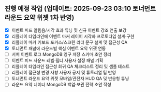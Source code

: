 ## 진행 예정 작업 (업데이트: 2025-09-23 03:10 토너먼트 라운드 요약 위젯 1차 반영)
- [x] 이벤트 피드 알림음/시각 효과 튜닝 및 신규 이벤트 강조 연출 보강
- [x] 리플레이 타임라인에 이벤트 마커 레이어 시각화 프로토타입 설계·구현
- [x] 리플레이 마커 키보드 포커스/스크린 리더 문구 설계 및 접근성 QA
- [x] 토너먼트 패널에 라운드별 핵심 이벤트 요약 위젯 연동
- [ ] 서버 이벤트 로그 MongoDB 영구 저장 스키마 초안 정리
- [ ] 이벤트 피드 사운드 레벨·필터 사용자 설정 패널 기획
- [ ] 리플레이 타임라인 접근성 회귀 QA 체크리스트 정리 및 샘플 테스트
- [ ] 리플레이 접근성 변경 사항 사용자 공지 및 튜토리얼 팁 반영
- [ ] 토너먼트 라운드 요약 위젯 모바일/관전자 HUD QA 및 반응형 튜닝
- [ ] 라운드 요약 데이터 MongoDB 백업·보관 전략 초안 작성
